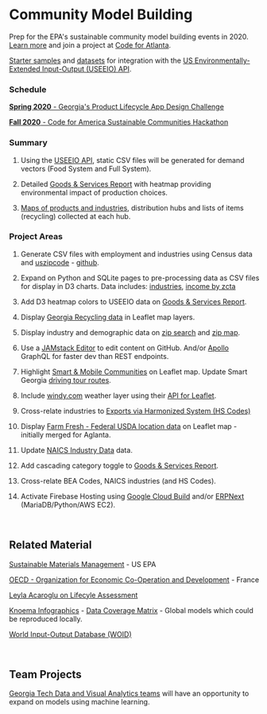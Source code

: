 <h1 class="h1-home">Community Model&nbsp;Building</h1>

Prep for the EPA's sustainable community model building events in 2020. <a href="https://model.georgia.org/communities/">Learn more</a> and join a project at <a href="https://www.meetup.com/codeforatlanta/">Code for Atlanta</a>.


[Starter samples](samples/) and [datasets](https://github.com/modelearth/community) for integration with the [US Environmentally-Extended Input-Output (USEEIO) API](https://github.com/usepa/useeio_api/wiki/Use-the-API).  

### Schedule  

[<b>Spring 2020</b> - Georgia's Product Lifecycle App Design Challenge](https://model.georgia.org/communities) 

[<b>Fall 2020</b> - Code for America Sustainable Communities Hackathon](https://www.codeforamerica.org/) 
<br>

### Summary

1. Using the [USEEIO API](https://github.com/usepa/useeio_api/wiki/Use-the-API), static CSV files will be generated <!--[generated](resources/useeio)--> for demand vectors (Food System and Full System). 

2. Detailed [Goods & Services Report](samples/dataset) with heatmap providing environmental impact of production choices.   

3. [Maps of products and industries](samples/maps), distribution hubs and lists of items (recycling) collected at each hub.  


### Project Areas

1. Generate CSV files with employment and industries using Census data and [uszipcode](https://uszipcode.readthedocs.io/01-Tutorial/index.html) - [github](https://github.com/MacHu-GWU/uszipcode-project).  

2. Expand on Python and SQLite pages to pre-processing data as CSV files for display in D3 charts. 
Data includes: [industries](industries), [income by zcta](prep/all)<!--[projections](prep/regression/)-->  

3. Add D3 heatmap colors to USEEIO data on [Goods & Services Report](samples/dataset).
<!-- [Products - Bureau of Economic Analysis (BEA)](bea)  -->  

4. Display [Georgia Recycling data](recycling/ga/) in Leaflet map layers.

5. Display industry and demographic data on [zip search](zip/#zip=30315) and [zip map](zip/leaflet/).  

6. Use a [JAMstack Editor](https://headlesscms.org/) to edit content on GitHub. 
And/or <a href="https://www.apollographql.com/docs/apollo-server/">Apollo</a> GraphQL for faster dev than<!--the point-to-point nature of--> REST endpoints.  

7. Highlight <a href="map">Smart & Mobile Communities</a> on Leaflet map. 
Update Smart Georgia <a href="samples/routing/">driving tour routes</a>.

8. Include [windy.com](windy.com) weather layer using their [API for Leaflet](https://github.com/windycom/API).

9. Cross-relate industries to [Exports via Harmonized System (HS Codes)](https://georgiadata.github.io/display/products/) 

10. Display [Farm Fresh - Federal USDA location data](farmfresh/ga) on Leaflet map - initially merged for Aglanta.  

11. Update [NAICS Industry Data](industries) data.

12. Add cascading category toggle to [Goods & Services Report](samples/dataset). 

13. Cross-relate BEA Codes, NAICS industries (and HS Codes).  

14. Activate Firebase Hosting using [Google Cloud Build](https://medium.com/serverlessguru/aws-to-gcp-web-applications-89ed92070832) and/or [ERPNext](https://aws.amazon.com/marketplace/pp/B015GHHU7M) (MariaDB/Python/AWS EC2).  

<!--
	12. Include elected officials for districts, zip codes or counties.
-->

<!--[Census Data by Zipcode](https://github.com/statedata/community)  -->

<br>
 
## Related Material

<!--
There is growing trend across industry to trace the entire supply chain. 
Responsible sourcing allows manufacturers to...
-->

[Sustainable Materials Management](https://www.epa.gov/smm) - US EPA  
<!--
[Recycling and Resource Recovery as a Tool for Regional Economic Development](https://www.epa.gov/smm/sustainable-materials-management-smm-web-academy-webinar-recycling-and-resource-recovery-tool) - Webinar: Nov 20, 2019, 1PM  
-->
[OECD - Organization for Economic
Co-Operation and Development](https://www.oecd.org/sti/ind/measuring-trade-in-value-added.htm) - France  

<!-- GEOD - Global Economic Open Database  -->

[Leyla Acaroglu on Lifecyle Assessment](https://medium.com/disruptive-design/a-guide-to-life-cycle-thinking-b762ab49bce3)   

[Knoema Infographics](https://knoema.com/infographics) - [Data Coverage Matrix](https://knoema.com/atlas/matrix) - Global models which could be reproduced locally.  

[World Input-Output Database (WOID)](http://www.wiod.org/otherdb)  

<!--
USCSD Materials Marketplace - Seems to be members only. Wes has a contact that worked on it.
https://usbcsd.org/materials

Southern Regional Science Association
http://www.srsa.org/
-->

<br>

## Team Projects

<a href="https://poloclub.github.io/#cse6242">Georgia Tech Data and Visual Analytics teams</a> will have an opportunity to expand on models using machine learning.  



<!-- Re-connect with Polo in early January. Provide: 

1) Description of problem (e.g., high level problems, opportunities for ML, vis, the combination, etc.)

2) Description of data (how students will access them, how large, etc.)

3) Ways to communicate with you over the course of project (e.g., use a Slack group, each project team in a separate private Slack channel)  

https://poloclub.github.io/cse6242-2019fall-campus/project.html


Create a Sankey chart with a return flow:
https://www.sciencedirect.com/science/article/pii/S0921344917301167
-->






